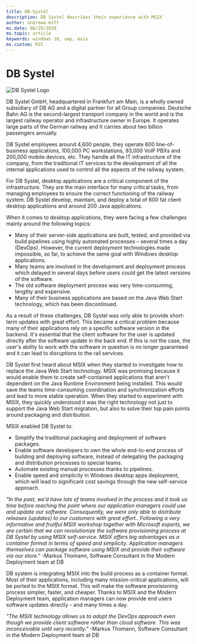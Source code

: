 ```yaml
---
title: DB-Systel
description: DB Systel describes their experience with MSIX
author: andreww-msft
ms.date: 06/25/2020
ms.topic: article
keywords: windows 10, uwp, msix
ms.custom: RS5
---
```

# DB Systel

![DB Systel Logo](../images/DB_logo_red_outlined_200px_rgb.png)

DB Systel GmbH, headquartered in Frankfurt am Main, is a wholly owned subsidiary of DB AG and a digital partner for all Group companies. Deutsche Bahn AG is the second-largest transport company in the world and is the largest railway operator and infrastructure owner in Europe. It operates large parts of the German railway and It carries about two billion passengers annually.

DB Systel employees around 4,600 people, they operate 600 line-of-business applications, 100,000 PC workstations, 93,000 VoIP PBXs and 200,000 mobile devices, etc. They handle all the IT infrastructure of the company, from the traditional IT services to the development of all the internal applications used to control all the aspects of the railway system. 

For DB Systel, desktop applications are a critical component of the infrastructure. They are the main interface for many critical tasks, from managing employees to ensure the correct functioning of the railway system. DB Systel develop, maintain, and deploy a total of 600 fat client desktop applications and around 200 Java applications.

When it comes to desktop applications, they were facing a few challenges mainly around the following topics:

* Many of their server-side applications are built, tested, and provided via build pipelines using highly automated processes – several times a day (DevOps). However, the current deployment technologies made impossible, so far, to achieve the same goal with Windows desktop applications.
* Many teams are involved in the development and deployment process which delayed in several days before users could get the latest versions of the software.
* The old software deployment process was very time-consuming, lengthy and expensive.
* Many of their business applications are based on the Java Web Start technology, which has been discontinued.

As a result of these challenges, DB Systel was only able to provide short-term updates with great effort. This became a critical problem because many of their applications rely on a specific software version in the backend. It's essential that the client software for the user is updated directly after the software update in the back end. If this is not the case, the user's ability to work with the software in question is no longer guaranteed and it can lead to disruptions to the rail services.

DB Systel first heard about MSIX when they started to investigate how to replace the Java Web Start technology. MSIX was promising because it would enable them to create self-contained applications that aren't dependent on the Java Runtime Environment being installed. This would save the teams time-consuming coordination and synchronization efforts and lead to more stable operation. When they started to experiment with MSIX, they quickly understood it was the right technology not just to support the Java Web Start migration, but also to solve their top pain points around packaging and distribution.

MSIX enabled DB Systel to:

* Simplify the traditional packaging and deployment of software packages.
* Enable software developers to own the whole end-to-end process of building and deploying software, instead of delegating the packaging and distribution processes to special teams.
* Automate existing manual processes thanks to pipelines.
* Enable speed and simplicity in Windows desktop apps deployment, which will lead to significant cost savings through the new self-service approach.

*"In the past, we’d have lots of teams involved in the process and it took us time before reaching the point where our application managers could use and update our software. Consequently, we were only able to distribute releases (updates) to our customers with great effort.. Following a very informative and fruitful MSIX workshop together with Microsoft experts, we are certain that we can revolutionize the software provisioning process at DB Systel by using MSIX self-service. MSIX offers big advantages as a container format in terms of speed and simplicity. Application managers themselves can package software using MSIX and provide their software via our store."*
 -Markus Thomann, Software Consultant in the Modern Deployment team at DB

DB system is integrating MSIX into the build process as a container format. Most of their applications, including many mission-critical applications, will be ported to the MSIX format. This will make the software provisioning process simpler, faster, and cheaper. Thanks to MSIX and the Modern Deployment team, application managers can now provide end users software updates directly - and many times a day.

*"The MSIX technology allows us to adopt the DevOps approach even though we provide client software rather than cloud software. This was inconceivable until very recently."* -Markus Thomann, Software Consultant in the Modern Deployment team at DB
